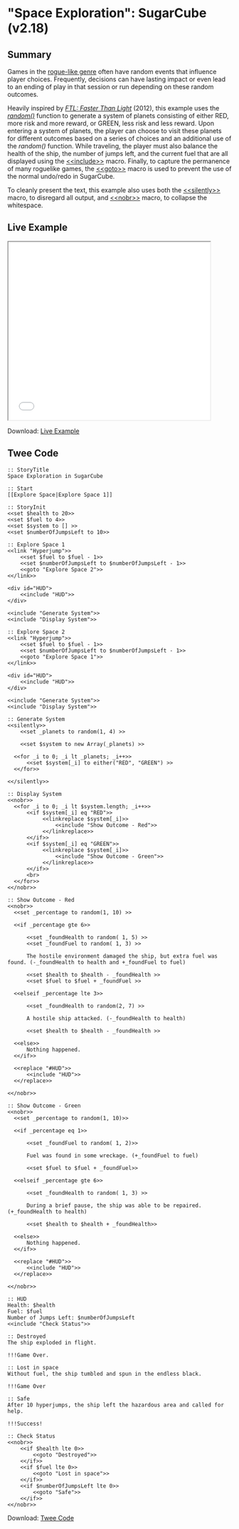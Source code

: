 # "Space Exploration": SugarCube (v2.18)

## Summary

Games in the [rogue-like genre](https://en.wikipedia.org/wiki/Roguelike) often have random events that influence player choices. Frequently, decisions can have lasting impact or even lead to an ending of play in that session or run depending on these random outcomes.

Heavily inspired by [*FTL: Faster Than Light*](https://en.wikipedia.org/wiki/FTL:_Faster_Than_Light) (2012), this example uses the [*random()*](http://www.motoslave.net/sugarcube/2/docs/functions.html#random) function to generate a system of planets consisting of either RED, more risk and more reward, or GREEN, less risk and less reward. Upon entering a system of planets, the player can choose to visit these planets for different outcomes based on a series of choices and an additional use of the *random()* function. While traveling, the player must also balance the health of the ship, the number of jumps left, and the current fuel that are all displayed using the [&lt;&lt;include&gt;&gt;](http://www.motoslave.net/sugarcube/2/docs/macros.html#macros-include) macro. Finally, to capture the permanence of many roguelike games, the [&lt;&lt;goto&gt;&gt;](http://www.motoslave.net/sugarcube/2/docs/macros.html#macros-goto) macro is used to prevent the use of the normal undo/redo in SugarCube.

To cleanly present the text, this example also uses both the [&lt;&lt;silently&gt;&gt;](http://www.motoslave.net/sugarcube/2/docs/macros.html#macros-silently) macro, to disregard all output, and [&lt;&lt;nobr&gt;&gt;](http://www.motoslave.net/sugarcube/2/docs/macros.html#macros-nobr) macro, to collapse the whitespace.

## Live Example

<section>
<iframe src="sugarcube_space_exploration_example.html" height=400 width=90%></iframe>


Download: <a href="sugarcube_space_exploration_example.html" target="_blank">Live Example</a>
</section>

## Twee Code

```
:: StoryTitle
Space Exploration in SugarCube

:: Start
[[Explore Space|Explore Space 1]]

:: StoryInit
<<set $health to 20>>
<<set $fuel to 4>>
<<set $system to [] >>
<<set $numberOfJumpsLeft to 10>>

:: Explore Space 1
<<link "Hyperjump">>
	<<set $fuel to $fuel - 1>>
	<<set $numberOfJumpsLeft to $numberOfJumpsLeft - 1>>
	<<goto "Explore Space 2">>
<</link>>

<div id="HUD">
	<<include "HUD">>
</div>

<<include "Generate System">>
<<include "Display System">>

:: Explore Space 2
<<link "Hyperjump">>
	<<set $fuel to $fuel - 1>>
	<<set $numberOfJumpsLeft to $numberOfJumpsLeft - 1>>
	<<goto "Explore Space 1">>
<</link>>

<div id="HUD">
	<<include "HUD">>
</div>

<<include "Generate System">>
<<include "Display System">>

:: Generate System
<<silently>>
	<<set _planets to random(1, 4) >>

	<<set $system to new Array(_planets) >>

  <<for _i to 0; _i lt _planets; _i++>>
	  <<set $system[_i] to either("RED", "GREEN") >>
  <</for>>

<</silently>>

:: Display System
<<nobr>>
  <<for _i to 0; _i lt $system.length; _i++>>
	  <<if $system[_i] eq "RED">>
		   <<linkreplace $system[_i]>>
			   <<include "Show Outcome - Red">>
		   <</linkreplace>>
	  <</if>>
	  <<if $system[_i] eq "GREEN">>
		   <<linkreplace $system[_i]>>
			   <<include "Show Outcome - Green">>
		   <</linkreplace>>
	  <</if>>
	  <br>
  <</for>>
<</nobr>>

:: Show Outcome - Red
<<nobr>>
  <<set _percentage to random(1, 10) >>

  <<if _percentage gte 6>>

	  <<set _foundHealth to random( 1, 5) >>
	  <<set _foundFuel to random( 1, 3) >>

	  The hostile environment damaged the ship, but extra fuel was found. (-_foundHealth to health and +_foundFuel to fuel)

	  <<set $health to $health - _foundHealth >>
	  <<set $fuel to $fuel + _foundFuel >>

  <<elseif _percentage lte 3>>

	  <<set _foundHealth to random(2, 7) >>

	  A hostile ship attacked. (-_foundHealth to health)

	  <<set $health to $health - _foundHealth >>

  <<else>>
	  Nothing happened.
  <</if>>

  <<replace "#HUD">>
	  <<include "HUD">>
  <</replace>>

<</nobr>>

:: Show Outcome - Green
<<nobr>>
  <<set _percentage to random(1, 10)>>

  <<if _percentage eq 1>>

	  <<set _foundFuel to random( 1, 2)>>

	  Fuel was found in some wreckage. (+_foundFuel to fuel)

	  <<set $fuel to $fuel + _foundFuel>>

  <<elseif _percentage gte 6>>

	  <<set _foundHealth to random( 1, 3) >>

	  During a brief pause, the ship was able to be repaired. (+_foundHealth to health)

	  <<set $health to $health + _foundHealth>>

  <<else>>
	  Nothing happened.
  <</if>>

  <<replace "#HUD">>
	  <<include "HUD">>
  <</replace>>

<</nobr>>

:: HUD
Health: $health
Fuel: $fuel
Number of Jumps Left: $numberOfJumpsLeft
<<include "Check Status">>

:: Destroyed
The ship exploded in flight.

!!!Game Over.

:: Lost in space
Without fuel, the ship tumbled and spun in the endless black.

!!!Game Over

:: Safe
After 10 hyperjumps, the ship left the hazardous area and called for help.

!!!Success!

:: Check Status
<<nobr>>
	<<if $health lte 0>>
		<<goto "Destroyed">>
	<</if>>
	<<if $fuel lte 0>>
		<<goto "Lost in space">>
	<</if>>
	<<if $numberOfJumpsLeft lte 0>>
		<<goto "Safe">>
	<</if>>
<</nobr>>

```

Download: <a href="sugarcube_space_exploration_twee.txt" target="_blank">Twee Code</a>
